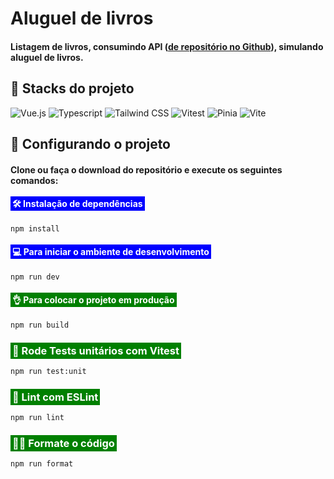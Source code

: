 # Aluguel de livros

#### Listagem de livros, consumindo API ([de repositório no Github](https://code.visualstudio.com/)), simulando aluguel de livros.

## 🤖 Stacks do projeto

![Vue.js](https://img.shields.io/badge/Vue.js-35495E?style=for-the-badge&logo=vue.js&logoColor=4FC08D)
![Typescript](https://img.shields.io/badge/TypeScript-007ACC?style=for-the-badge&logo=typescript&logoColor=white)
![Tailwind CSS](https://img.shields.io/badge/Tailwind_CSS-38B2AC?style=for-the-badge&logo=tailwind-css&logoColor=white)
![Vitest](https://img.shields.io/badge/Vitest-6E9F18?style=for-the-badge&logo=vitest&logoColor=white)
![Pinia](https://img.shields.io/badge/🍍%20Pinia-FFD859?style=for-the-badge&logo=pinia&logoColor=black)
![Vite](https://img.shields.io/badge/Vite-646CFF?style=for-the-badge&logo=vite&logoColor=white)

## 🤖 Configurando o projeto

#### Clone ou faça o download do repositório e execute os seguintes comandos:

#### <span style="padding: 3px 3px; background: blue; color: #fff;">🛠 Instalação de dependências</span>

```sh
npm install
```

#### <span style="padding: 3px 3px; background: blue; color: #fff;">💻 Para iniciar o ambiente de desenvolvimento</span>

```sh
npm run dev
```

#### <span style="padding: 3px 3px; background: green; color: #fff;">👌 Para colocar o projeto em produção</span>

```sh
npm run build
```

### <span style="padding: 3px 3px; background: green; color: #fff;">🔎 Rode Tests unitários com Vitest</span>

```sh
npm run test:unit
```

### <span style="padding: 3px 3px; background: green; color: #fff;">🧐 Lint com ESLint</span>

```sh
npm run lint
```

### <span style="padding: 3px 3px; background: green; color: #fff;">👨‍💻 Formate o código</span>

```sh
npm run format
```
